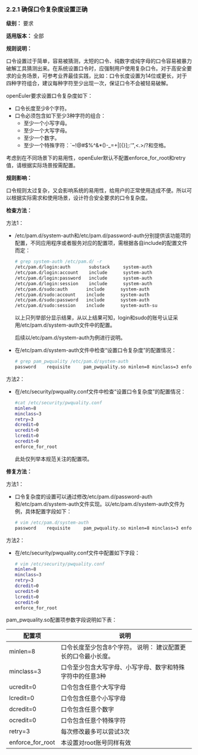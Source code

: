 ### 2.2.1 确保口令复杂度设置正确

**级别：** 要求

**适用版本：** 全部

**规则说明：** 

口令设置过于简单，容易被猜测，太短的口令、纯数字或纯字母的口令容易被暴力破解工具猜测出来。在系统设置口令时，应强制用户使用复杂口令。对于高安全要求的业务场景，可参考业界最佳实践，比如：口令长度设置为14位或更长，对于四种字符组合，建议每种字符至少出现一次，保证口令不会被轻易破解。

openEuler要求设置口令复杂度如下：

- 口令长度至少8个字符。
- 口令必须包含如下至少3种字符的组合：
  - 至少一个小写字母。
  - 至少一个大写字母。
  - 至少一个数字。
  - 至少一个特殊字符：`~!@#$%^&*()-_=+|[{}];:'",<.>/?和空格。

考虑到在不同场景下的易用性，openEuler默认不配置enforce_for_root和retry值，请根据实际场景按需配置。

**规则影响：**

口令规则太过复杂，又会影响系统的易用性，给用户的正常使用造成不便。所以可以根据实际需求和使用场景，设计符合安全要求的口令复杂度。

**检查方法：**

方法1：
- /etc/pam.d/system-auth和/etc/pam.d/password-auth分别提供该功能项的配置，不同应用程序或者服务对应的配置项，需根据各自include的配置文件而定：

  ```bash
  # grep system-auth /etc/pam.d/ -r
  /etc/pam.d/login:auth       substack     system-auth
  /etc/pam.d/login:account    include      system-auth
  /etc/pam.d/login:password   include      system-auth
  /etc/pam.d/login:session    include      system-auth
  /etc/pam.d/sudo:auth       include      system-auth
  /etc/pam.d/sudo:account    include      system-auth
  /etc/pam.d/sudo:password   include      system-auth
  /etc/pam.d/sudo:session    include      system-auth-su
  ```

  以上只列举部分显示结果，从以上结果可知，login和sudo的账号认证采用/etc/pam.d/system-auth文件中的配置。

  后续以/etc/pam.d/system-auth为例进行说明。

- 在/etc/pam.d/system-auth文件中检查“设置口令复杂度”的配置情况：

  ```bash
  # grep pam_pwquality /etc/pam.d/system-auth
  password    requisite     pam_pwquality.so minlen=8 minclass=3 enforce_for_root try_first_pass local_users_only retry=3 dcredit=0 ucredit=0 lcredit=0 ocredit=0
  ```

方法2：
- 在/etc/security/pwquality.conf文件中检查“设置口令复杂度”的配置情况：

  ```bash
  #cat /etc/security/pwquality.conf
  minlen=8
  minclass=3
  retry=3
  dcredit=0
  ucredit=0
  lcredit=0
  ocredit=0
  enforce_for_root
  ```
  此处仅列举本规范关注的配置项。

**修复方法：**

方法1：
- 口令复杂度的设置可以通过修改/etc/pam.d/password-auth和/etc/pam.d/system-auth文件实现。以/etc/pam.d/system-auth文件为例，具体配置字段如下：
  ```bash
  # vim /etc/pam.d/system-auth
  password    requisite     pam_pwquality.so minlen=8 minclass=3 enforce_for_root try_first_pass local_users_only retry=3 dcredit=0 ucredit=0 lcredit=0 ocredit=0
  ```

方法2：
- 在/etc/security/pwquality.conf文件中配置如下字段：
  ```bash
  # vim /etc/security/pwquality.conf
  minlen=8
  minclass=3
  retry=3
  dcredit=0
  ucredit=0
  lcredit=0
  ocredit=0
  enforce_for_root
  ```

pam_pwquality.so配置项参数字段说明如下表：

| **配置项**       | **说明**                                                     |
| ---------------- | ------------------------------------------------------------ |
| minlen=8         | 口令长度至少包含8个字符。 说明： 建议配置更长的口令最小长度。 |
| minclass=3       | 口令至少包含大写字母、小写字母、数字和特殊字符中的任意3种    |
| ucredit=0        | 口令包含任意个大写字母                                       |
| lcredit=0        | 口令包含任意个小写字母                                       |
| dcredit=0        | 口令包含任意个数字                                           |
| ocredit=0        | 口令包含任意个特殊字符                                       |
| retry=3          | 每次修改最多可以尝试3次                                      |
| enforce_for_root | 本设置对root账号同样有效                                     |